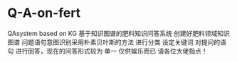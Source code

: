 # Q-A-on-fert
QAsystem based on KG
基于知识图谱的肥料知识问答系统  创建好肥料领域知识图谱  问题语句意图识别采用朴素贝叶斯的方法 进行分类  设定关键词  对提问的语句 进行回答，现在的问答形式较为 单一 仅供娱乐而已
请各位大佬指点！
